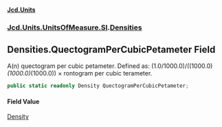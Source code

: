 #### [Jcd.Units](index.md 'index')
### [Jcd.Units.UnitsOfMeasure.SI](Jcd.Units.UnitsOfMeasure.SI.md 'Jcd.Units.UnitsOfMeasure.SI').[Densities](Densities.md 'Jcd.Units.UnitsOfMeasure.SI.Densities')

## Densities.QuectogramPerCubicPetameter Field

A(n) quectogram per cubic petameter. Defined as: (1.0/1000.0)/((1000.0)*(1000.0)*(1000.0)) × rontogram per cubic terameter.

```csharp
public static readonly Density QuectogramPerCubicPetameter;
```

#### Field Value
[Density](Density.md 'Jcd.Units.UnitTypes.Density')